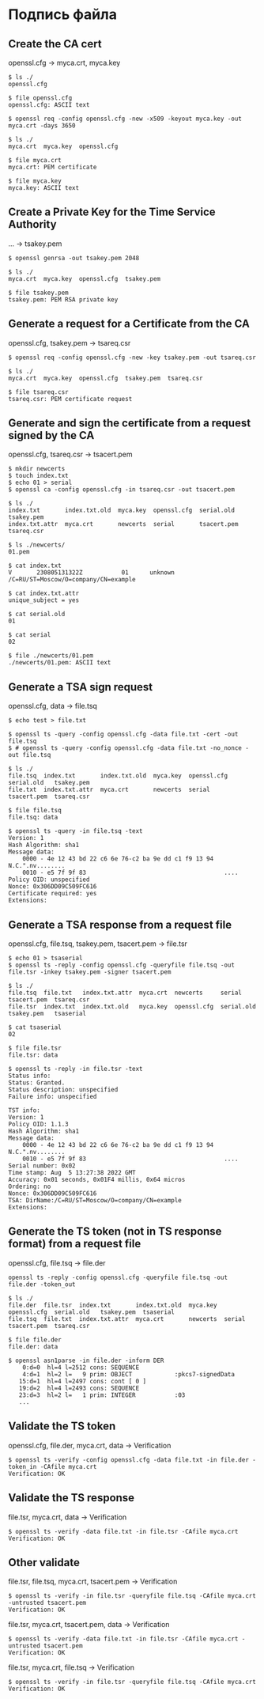 # Подпись файла


## Create the CA cert
openssl.cfg -> myca.crt, myca.key 
```
$ ls ./
openssl.cfg

$ file openssl.cfg
openssl.cfg: ASCII text
```
```
$ openssl req -config openssl.cfg -new -x509 -keyout myca.key -out myca.crt -days 3650
```
```
$ ls ./
myca.crt  myca.key  openssl.cfg

$ file myca.crt
myca.crt: PEM certificate

$ file myca.key
myca.key: ASCII text
```

## Create a Private Key for the Time Service Authority
... -> tsakey.pem
```
$ openssl genrsa -out tsakey.pem 2048
```
```
$ ls ./
myca.crt  myca.key  openssl.cfg  tsakey.pem

$ file tsakey.pem
tsakey.pem: PEM RSA private key
```

## Generate a request for a Certificate from the CA
openssl.cfg, tsakey.pem -> tsareq.csr
```
$ openssl req -config openssl.cfg -new -key tsakey.pem -out tsareq.csr
```
```
$ ls ./
myca.crt  myca.key  openssl.cfg  tsakey.pem  tsareq.csr

$ file tsareq.csr
tsareq.csr: PEM certificate request
```

## Generate and sign the certificate from a request signed by the CA
openssl.cfg, tsareq.csr -> tsacert.pem
```
$ mkdir newcerts
$ touch index.txt
$ echo 01 > serial
$ openssl ca -config openssl.cfg -in tsareq.csr -out tsacert.pem
```
```
$ ls ./
index.txt       index.txt.old  myca.key  openssl.cfg  serial.old   tsakey.pem
index.txt.attr  myca.crt       newcerts  serial       tsacert.pem  tsareq.csr

$ ls ./newcerts/
01.pem

$ cat index.txt
V       230805131322Z           01      unknown /C=RU/ST=Moscow/O=company/CN=example

$ cat index.txt.attr
unique_subject = yes

$ cat serial.old
01

$ cat serial
02

$ file ./newcerts/01.pem
./newcerts/01.pem: ASCII text
```

## Generate a TSA sign request
openssl.cfg, data -> file.tsq
```
$ echo test > file.txt
```
```
$ openssl ts -query -config openssl.cfg -data file.txt -cert -out file.tsq
$ # openssl ts -query -config openssl.cfg -data file.txt -no_nonce -out file.tsq
```
```
$ ls ./
file.tsq  index.txt       index.txt.old  myca.key  openssl.cfg  serial.old   tsakey.pem
file.txt  index.txt.attr  myca.crt       newcerts  serial       tsacert.pem  tsareq.csr

$ file file.tsq
file.tsq: data
```
```
$ openssl ts -query -in file.tsq -text
Version: 1
Hash Algorithm: sha1
Message data:
    0000 - 4e 12 43 bd 22 c6 6e 76-c2 ba 9e dd c1 f9 13 94   N.C.".nv........
    0010 - e5 7f 9f 83                                       ....
Policy OID: unspecified
Nonce: 0x306DD09C509FC616
Certificate required: yes
Extensions:
```

## Generate a TSA response from a request file
openssl.cfg, file.tsq, tsakey.pem, tsacert.pem -> file.tsr
```
$ echo 01 > tsaserial
$ openssl ts -reply -config openssl.cfg -queryfile file.tsq -out file.tsr -inkey tsakey.pem -signer tsacert.pem
```
```
$ ls ./
file.tsq  file.txt   index.txt.attr  myca.crt  newcerts     serial      tsacert.pem  tsareq.csr
file.tsr  index.txt  index.txt.old   myca.key  openssl.cfg  serial.old  tsakey.pem   tsaserial

$ cat tsaserial
02

$ file file.tsr
file.tsr: data
```
```
$ openssl ts -reply -in file.tsr -text
Status info:
Status: Granted.
Status description: unspecified
Failure info: unspecified

TST info:
Version: 1
Policy OID: 1.1.3
Hash Algorithm: sha1
Message data:
    0000 - 4e 12 43 bd 22 c6 6e 76-c2 ba 9e dd c1 f9 13 94   N.C.".nv........
    0010 - e5 7f 9f 83                                       ....
Serial number: 0x02
Time stamp: Aug  5 13:27:38 2022 GMT
Accuracy: 0x01 seconds, 0x01F4 millis, 0x64 micros
Ordering: no
Nonce: 0x306DD09C509FC616
TSA: DirName:/C=RU/ST=Moscow/O=company/CN=example
Extensions:
```

## Generate the TS token (not in TS response format) from a request file
openssl.cfg, file.tsq -> file.der
```
openssl ts -reply -config openssl.cfg -queryfile file.tsq -out file.der -token_out
```
```
$ ls ./
file.der  file.tsr  index.txt       index.txt.old  myca.key  openssl.cfg  serial.old   tsakey.pem  tsaserial
file.tsq  file.txt  index.txt.attr  myca.crt       newcerts  serial       tsacert.pem  tsareq.csr

$ file file.der
file.der: data
```
```
$ openssl asn1parse -in file.der -inform DER
    0:d=0  hl=4 l=2512 cons: SEQUENCE
    4:d=1  hl=2 l=   9 prim: OBJECT            :pkcs7-signedData
   15:d=1  hl=4 l=2497 cons: cont [ 0 ]
   19:d=2  hl=4 l=2493 cons: SEQUENCE
   23:d=3  hl=2 l=   1 prim: INTEGER           :03
   ...
```

## Validate the TS token
openssl.cfg, file.der, myca.crt, data -> Verification
```
$ openssl ts -verify -config openssl.cfg -data file.txt -in file.der -token_in -CAfile myca.crt
Verification: OK
```

## Validate the TS response
file.tsr, myca.crt, data -> Verification
```
$ openssl ts -verify -data file.txt -in file.tsr -CAfile myca.crt
Verification: OK
```
## Other validate
file.tsr, file.tsq, myca.crt, tsacert.pem -> Verification
```
$ openssl ts -verify -in file.tsr -queryfile file.tsq -CAfile myca.crt -untrusted tsacert.pem
Verification: OK
```
file.tsr, myca.crt, tsacert.pem, data -> Verification
```
$ openssl ts -verify -data file.txt -in file.tsr -CAfile myca.crt -untrusted tsacert.pem
Verification: OK
```
file.tsr, myca.crt, file.tsq -> Verification
```
$ openssl ts -verify -in file.tsr -queryfile file.tsq -CAfile myca.crt
Verification: OK
```
